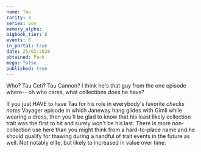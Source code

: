 ```yaml
---
name: Tau
rarity: 4
series: voy
memory_alpha:
bigbook_tier: 6
events: 8
in_portal: true
date: 25/02/2020
obtained: Pack
mega: false
published: true
---
```


Who? Tau Ceti? Tau Cannon? I think he's that guy from the one episode where-- oh who cares, what collections does he have?

If you just HAVE to have Tau for his role in everybody's favorite *checks notes* Voyager episode in which Janeway hang glides with Gimli while wearing a dress, then you'll be glad to know that his least likely collection trait was the first to hit and surely won't be his last. There is more non-collection use here than you might think from a hard-to-place name and he should qualify for thawing during a handful of trait events in the future as well. Not notably elite, but likely to increased in value over time.
